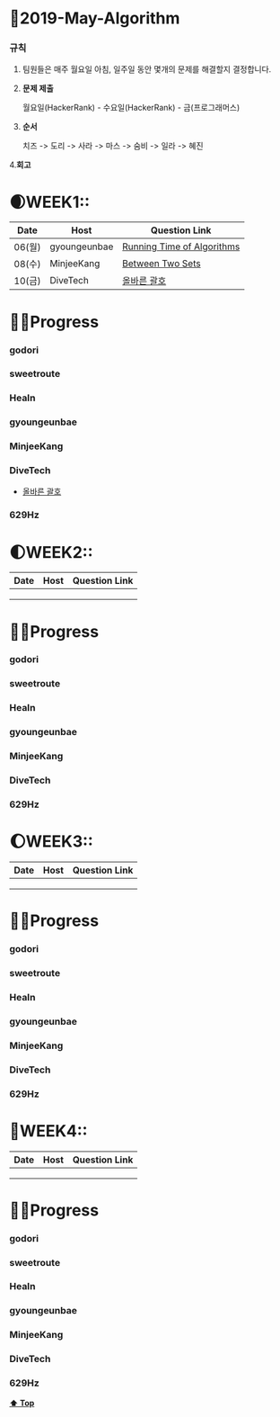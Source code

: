 # 💐2019-May-Algorithm

### 규칙

1. 팀원들은 매주 월요일 아침, 일주일 동안 몇개의 문제를 해결할지 결정합니다.

2. **문제 제출**

   월요일(HackerRank) - 수요일(HackerRank) - 금(프로그래머스)

3. **순서**

   치즈 -> 도리 -> 사라 -> 마스 -> 숨비 -> 일라 ->  혜진

4.**회고**

  

# 🌒WEEK1::

| Date   | Host         | Question Link                                                |
| ------ | ------------ | ------------------------------------------------------------ |
| 06(월) | gyoungeunbae | [Running Time of Algorithms](<https://www.hackerrank.com/challenges/runningtime/problem>) |
| 08(수) | MinjeeKang   | [Between Two Sets](https://www.hackerrank.com/challenges/between-two-sets/problem?utm_source=mobile&utm_medium=mobile_browser)     |
| 10(금) | DiveTech     | [올바른 괄호](https://programmers.co.kr/learn/courses/30/lessons/12909)                      |

# 👩‍💻Progress

### godori

### sweetroute

### HeaIn

### gyoungeunbae

### MinjeeKang

### DiveTech  
- [올바른 괄호](https://github.com/divetech/algorithms/blob/master/java/src/programmers/Lessons12909.java)  
### 629Hz







# 🌓WEEK2::

| Date | Host | Question Link |
| ---- | ---- | ------------- |
|      |      |               |
|      |      |               |
|      |      |               |

# 👩‍💻Progress

### godori

### sweetroute

### HeaIn

### gyoungeunbae

### MinjeeKang

### DiveTech  

### 629Hz



# 🌔WEEK3::

| Date | Host | Question Link |
| ---- | ---- | ------------- |
|      |      |               |
|      |      |               |
|      |      |               |

# 👩‍💻Progress

### godori

### sweetroute

### HeaIn

### gyoungeunbae

### MinjeeKang

### DiveTech  

### 629Hz





# 🌝WEEK4::

| Date | Host | Question Link |
| ---- | ---- | ------------- |
|      |      |               |
|      |      |               |
|      |      |               |

# 👩‍💻Progress

### godori

### sweetroute

### HeaIn

### gyoungeunbae

### MinjeeKang

### DiveTech  

### 629Hz



**[⬆ Top](#)**

